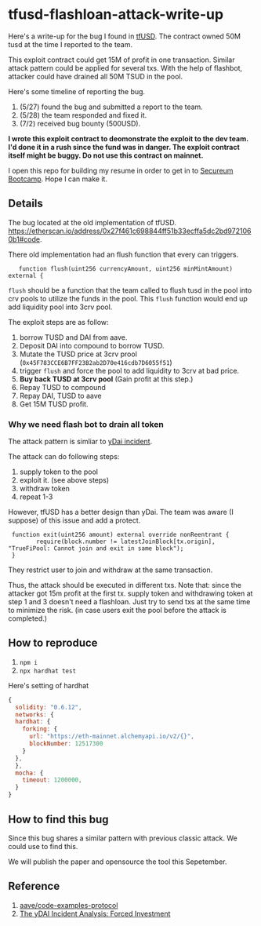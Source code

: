 # tfusd-flashloan-attack-write-up
Here's a write-up for the bug I found in 
[tfUSD](https://etherscan.io/address/0xa1e72267084192Db7387c8CC1328fadE470e4149).
The contract owned 50M tusd at the time I reported to the team.


This exploit contract could get 15M of profit in one transaction.
Similar attack pattern could be applied for several txs. With the help of flashbot, attacker could have drained all 50M TSUD in the pool. 


Here's some timeline of reporting the bug.
1. (5/27) found the bug and submitted a report to the team. 
2. (5/28) the team responded and fixed it.
3. (7/2) received bug bounty (500USD).


**I wrote this exploit contract to deomonstrate the exploit to the dev team. I'd done it in a rush since the fund was in danger. The exploit contract itself might be buggy. Do not use this contract on mainnet.**

I open this repo for building my resume in order to get in to [Secureum Bootcamp](https://hackmd.io/@secureum/bootcamp-epoch0-announcement). Hope I can make it.

## Details
The bug located at the old implementation of tfUSD. https://etherscan.io/address/0x27f461c698844ff51b33ecffa5dc2bd9721060b1#code.

There old implementation had an flush function that every can triggers.
```solidity
   function flush(uint256 currencyAmount, uint256 minMintAmount) external {
```
`flush` should be a function that the team called to flush tusd in the pool into crv pools to utilize the funds in the pool.
This `flush` function would end up add liquidity pool into 3crv pool.


The exploit steps are as follow:
1. borrow TUSD and DAI from aave.
2. Deposit DAI into compound to borrow TUSD.
3. Mutate the TUSD price at 3crv prool (`0x45F783CCE6B7FF23B2ab2D70e416cdb7D6055f51`)
4. trigger `flush` and force the pool to add liquidity to 3crv at bad price.
5. **Buy back TUSD at 3crv pool** (Gain profit at this step.)
6. Repay TUSD to compound
7. Repay DAI, TUSD to aave
8. Get 15M TUSD profit.

### Why we need flash bot to drain all token

The attack pattern is simliar to [yDai incident](https://peckshield.medium.com/the-ydai-incident-analysis-forced-investment-2b8ac6058eb5).

The attack can do following steps:
1. supply token to the pool
2. exploit it. (see above steps)
3. withdraw token
4. repeat 1-3

However, tfUSD has a better design than yDai. The team was aware (I suppose) of this issue and add a protect.

```solidity
 function exit(uint256 amount) external override nonReentrant {
        require(block.number != latestJoinBlock[tx.origin], "TrueFiPool: Cannot join and exit in same block");
 }
```
They restrict user to join and withdraw at the same transaction.

Thus, the attack should be executed in different txs.
Note that: since the attacker got 15m profit at the first tx. supply token and withdrawing token at step 1 and 3 doesn't need a flashloan. Just try to send txs at the same time to minimize the risk. (in case users exit the pool before the attack is completed.)

## How to reproduce
1. `npm i`
2. `npx hardhat test`

Here's setting of hardhat
```js
{
  solidity: "0.6.12",
  networks: {
  hardhat: {
    forking: {
      url: "https://eth-mainnet.alchemyapi.io/v2/{}",
      blockNumber: 12517300
    }
  },
  }, 
  mocha: {
    timeout: 1200000,
  }
}
```

## How to find this bug
Since this bug shares a similar pattern with previous classic attack. We could use [](mutator) to find this.

We will publish the paper and opensource the tool this Sepetember.


## Reference

1. [aave/code-examples-protocol](https://github.com/aave/code-examples-protocol)
2. [The yDAI Incident Analysis: Forced Investment](https://peckshield.medium.com/the-ydai-incident-analysis-forced-investment-2b8ac6058eb5)
